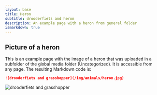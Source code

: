 ```yaml
---
layout: base
title: Heron
subtitle: drooderfiets and heron
description: An example page with a heron from general folder
ismarkdown: true
---
```

## Picture of a heron
This is an example page with the image of a heron that was uploaded in a subfolder of the global media folder (Uncategorized). It is accessible from any page. The resulting Markdown code is:

```markdown
![drooderfiets and grasshopper](/img/animals/heron.jpg)
```

![drooderfiets and grasshopper](/img/animals/heron.jpg)
